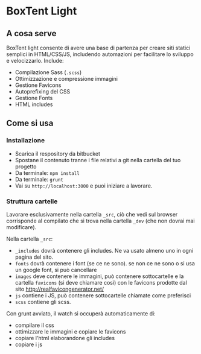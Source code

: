 # BoxTent Light
## A cosa serve
BoxTent light consente di avere una base di partenza per creare siti statici semplici in HTML/CSS/JS, includendo automazioni per facilitare lo sviluppo e velocizzarlo. Include:

* Compilazione Sass (`.scss`) 
* Ottimizzazione e compressione immagini
* Gestione Favicons
* Autoprefixing del CSS
* Gestione Fonts
* HTML includes

## Come si usa
### Installazione
- Scarica il respository da bitbucket
- Spostane il contenuto tranne i file relativi a git nella cartella del tuo progetto
- Da terminale: `npm install`
- Da terminale: `grunt`
- Vai su `http://localhost:3000` e puoi iniziare a lavorare.

### Struttura cartelle

Lavorare esclusivamente nella cartella `_src`, ciò che vedi sul browser corrisponde al compilato che si trova nella cartella `_dev` (che non dovrai mai modificare).

Nella cartella `_src`:

- `_includes` dovrà contenere gli includes. Ne va usato almeno uno in ogni pagina del sito.
- `fonts` dovrà contenere i font (se ce ne sono). se non ce ne sono o si usa un google font, si può cancellare
- `images` deve contenere le immagini, può contenere sottocartelle e la cartella `favicons` (si deve chiamare così) con le favicons prodotte dal sito http://realfavicongenerator.net/
- `js` contiene i JS, può contenere sottocartelle chiamate come preferisci
- `scss` contiene gli scss.

Con grunt avviato, il watch si occuperà automaticamente di:

- compilare il css
- ottimizzare le immagini e copiare le favicons
- copiare l'html elaborandone gli includes
- copiare i js


